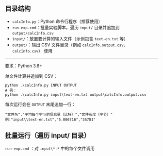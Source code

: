 目录结构
--------

- `calcInfo.py`：Python 命令行程序（推荐使用）
- `run-exp.cmd`：批量实验脚本，遍历 `input/` 目录并追加到 `output/calcInfo.csv`
- `input/`：放置要计算的输入文件（示例包含 `text-en.txt` 等）
- `output/`：输出 CSV 文件目录（例如 `calcInfo.output.csv`、`calcInfo.csv`）
使用
------------------

要求：Python 3.8+

单文件计算并追加到 CSV：

```
python .\calcInfo.py INPUT OUTPUT
# 例：
python .\calcInfo.py input\text-en.txt output\calcInfo.output.csv
```

每次运行会在 `OUTPUT` 末尾追加一行：

```
"文件名","平均每个字节的信息量（比特）","文件长度（字节）"
例:"input\\text-en.txt","5.006716","36781"
```

批量运行（遍历 input/ 目录）
---------------------------

`run-exp.cmd` ：对 `input\*.*` 中的每个文件调用